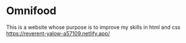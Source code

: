 # Omnifood

This is a website whose purpose is to improve my skills in html and css
https://reverent-yalow-a57109.netlify.app/
